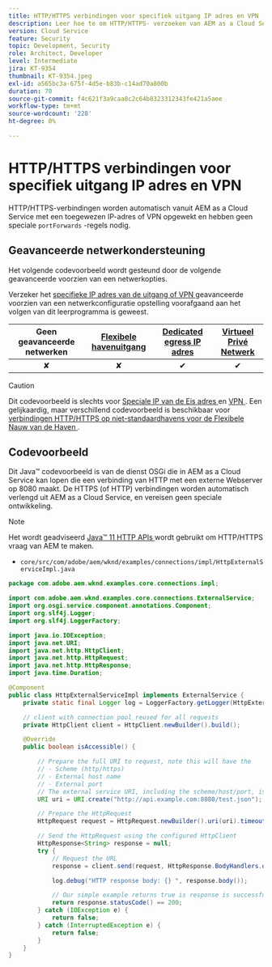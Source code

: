 ```yaml
---
title: HTTP/HTTPS verbindingen voor specifiek uitgang IP adres en VPN
description: Leer hoe te om HTTP/HTTPS- verzoeken van AEM as a Cloud Service aan externe Webdiensten te maken die voor Dedicated IP van de Eis adres en VPN lopen
version: Cloud Service
feature: Security
topic: Development, Security
role: Architect, Developer
level: Intermediate
jira: KT-9354
thumbnail: KT-9354.jpeg
exl-id: a565bc3a-675f-4d5e-b83b-c14ad70a800b
duration: 70
source-git-commit: f4c621f3a9caa8c2c64b8323312343fe421a5aee
workflow-type: tm+mt
source-wordcount: '228'
ht-degree: 0%

---
```


# HTTP/HTTPS verbindingen voor specifiek uitgang IP adres en VPN

HTTP/HTTPS-verbindingen worden automatisch vanuit AEM as a Cloud Service met een toegewezen IP-adres of VPN opgewekt en hebben geen speciale `portForwards` -regels nodig.

## Geavanceerde netwerkondersteuning

Het volgende codevoorbeeld wordt gesteund door de volgende geavanceerde voorzien van een netwerkopties.

Verzeker het [ specifieke IP adres van de uitgang of VPN ](../advanced-networking.md#advanced-networking) geavanceerde voorzien van een netwerkconfiguratie opstelling voorafgaand aan het volgen van dit leerprogramma is geweest.

| Geen geavanceerde netwerken | [ Flexibele havenuitgang ](../flexible-port-egress.md) | [ Dedicated egress IP adres ](../dedicated-egress-ip-address.md) | [ Virtueel Privé Netwerk ](../vpn.md) |
|:-----:|:-----:|:------:|:---------:|
| ✘ | ✘ | ✔ | ✔ |

>[!CAUTION]
>
> Dit codevoorbeeld is slechts voor [ Speciale IP van de Eis adres ](../dedicated-egress-ip-address.md) en [ VPN ](../vpn.md). Een gelijkaardig, maar verschillend codevoorbeeld is beschikbaar voor [ verbindingen HTTP/HTTPS op niet-standaardhavens voor de Flexibele Nauw van de Haven ](./http-on-non-standard-ports-flexible-port-egress.md).

## Codevoorbeeld

Dit Java™ codevoorbeeld is van de dienst OSGi die in AEM as a Cloud Service kan lopen die een verbinding van HTTP met een externe Webserver op 8080 maakt. De HTTPS (of HTTP) verbindingen worden automatisch verlengd uit AEM as a Cloud Service, en vereisen geen speciale ontwikkeling.

>[!NOTE]
> Het wordt geadviseerd [ Java™ 11 HTTP APIs ](https://docs.oracle.com/en/java/javase/11/docs/api/java.net.http/java/net/http/package-summary.html) wordt gebruikt om HTTP/HTTPS vraag van AEM te maken.

+ `core/src/com/adobe/aem/wknd/examples/connections/impl/HttpExternalServiceImpl.java`

```java
package com.adobe.aem.wknd.examples.core.connections.impl;

import com.adobe.aem.wknd.examples.core.connections.ExternalService;
import org.osgi.service.component.annotations.Component;
import org.slf4j.Logger;
import org.slf4j.LoggerFactory;

import java.io.IOException;
import java.net.URI;
import java.net.http.HttpClient;
import java.net.http.HttpRequest;
import java.net.http.HttpResponse;
import java.time.Duration;

@Component
public class HttpExternalServiceImpl implements ExternalService {
    private static final Logger log = LoggerFactory.getLogger(HttpExternalServiceImpl.class);

    // client with connection pool reused for all requests
    private HttpClient client = HttpClient.newBuilder().build();

    @Override
    public boolean isAccessible() {

        // Prepare the full URI to request, note this will have the
        // - Scheme (http/https)
        // - External host name
        // - External port
        // The external service URI, including the scheme/host/port, is defined in code, rather than in Cloud Manager portForwards rules.
        URI uri = URI.create("http://api.example.com:8080/test.json");

        // Prepare the HttpRequest
        HttpRequest request = HttpRequest.newBuilder().uri(uri).timeout(Duration.ofSeconds(2)).build();

        // Send the HttpRequest using the configured HttpClient
        HttpResponse<String> response = null;
        try {
            // Request the URL
            response = client.send(request, HttpResponse.BodyHandlers.ofString());

            log.debug("HTTP response body: {} ", response.body());

            // Our simple example returns true is response is successful! (200 status code)
            return response.statusCode() == 200;
        } catch (IOException e) {
            return false;
        } catch (InterruptedException e) {
            return false;
        }
    }
}
```
